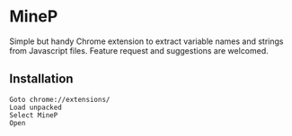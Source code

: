 # MineP
Simple but handy Chrome extension to extract variable names and strings from Javascript files.
Feature request and suggestions are welcomed.

## Installation
`Goto chrome://extensions/`<br />
`Load unpacked`<br />
`Select MineP`<br />
`Open`
